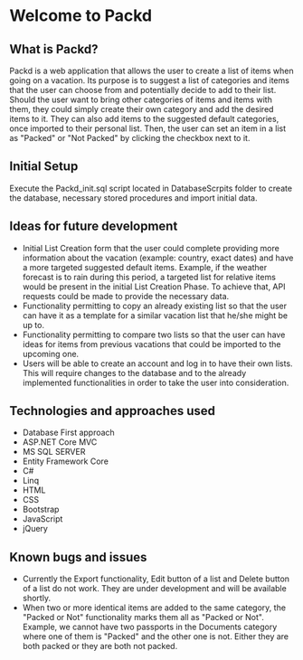 # Welcome to Packd

## What is Packd?
Packd is a web application that allows the user to create a list of items when going on a vacation. Its purpose is to suggest a list of categories and items that the user can choose from and potentially decide to add to their list. Should the user want to bring other categories of items and items with them, they could simply create their own category and add the desired items to it. They can also add items to the suggested default categories, once imported to their personal list. Then, the user can set an item in a list as "Packed" or "Not Packed" by clicking the checkbox next to it.

## Initial Setup
Execute the Packd_init.sql script located in DatabaseScrpits folder to create the database, necessary stored procedures and import initial data.

## Ideas for future development
- Initial List Creation form that the user could complete providing more information about the vacation (example: country, exact dates) and have a more targeted suggested default items. Example, if the weather forecast is to rain during this period, a targeted list for relative items would be present in the initial List Creation Phase. To achieve that, API requests could be made to provide the necessary data.
- Functionality permitting to copy an already existing list so that the user can have it as a template for a similar vacation list that he/she might be up to.
- Functionality permitting to compare two lists so that the user can have ideas for items from previous vacations that could be imported to the upcoming one.
- Users will be able to create an account and log in to have their own lists. This will require changes to the database and to the already implemented functionalities in order to take the user into consideration.

## Technologies and approaches used
- Database First approach
- ASP.NET Core MVC
- MS SQL SERVER
- Entity Framework Core
- C#
- Linq
- HTML
- CSS
- Bootstrap
- JavaScript
- jQuery

## Known bugs and issues
- Currently the Export functionality, Edit button of a list and Delete button of a list do not work. They are under development and will be available shortly.
- When two or more identical items are added to the same category, the "Packed or Not" functionality marks them all as "Packed or Not". Example, we cannot have two passports in the Documents category where one of them is "Packed" and the other one is not. Either they are both packed or they are both not packed.

